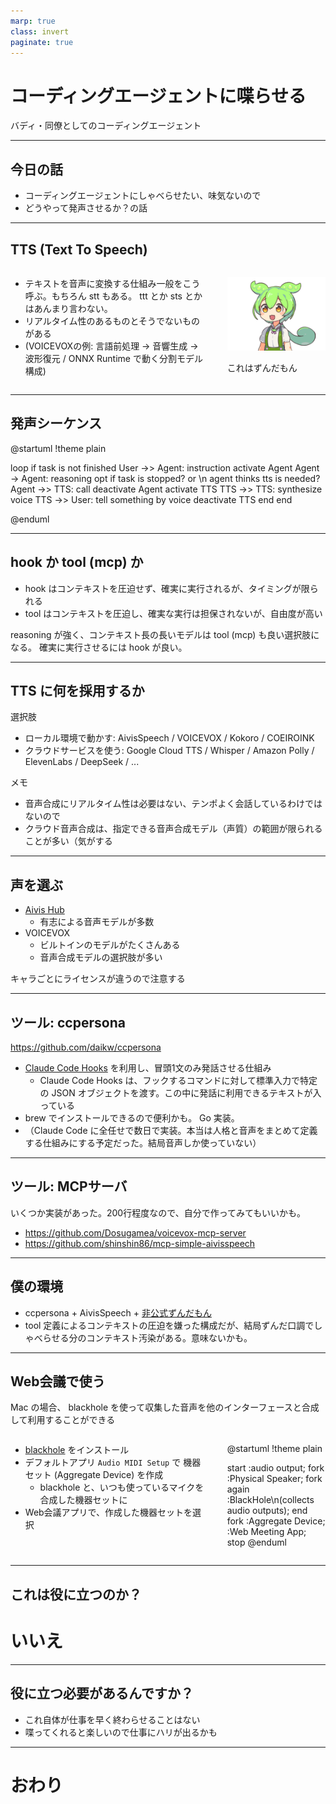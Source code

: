 ```yaml
---
marp: true
class: invert
paginate: true
---
```


<style>
  .mermaid {
    width: 100%;
    height: 100%;
    background: none; // preタグの装飾消し
    border: none // preタグの装飾消し
  }
  .mermaid svg {
    display: block;
    min-width: 100%;
    max-width: 100%;
    max-height: 100%;
    margin: 0 auto
  }
</style>

# コーディングエージェントに喋らせる

バディ・同僚としてのコーディングエージェント

---

## 今日の話

- コーディングエージェントにしゃべらせたい、味気ないので
- どうやって発声させるか？の話

---

## TTS (Text To Speech)

<div style="display: flex; gap: 2rem;">

<div style="flex: 2;">

- テキストを音声に変換する仕組み一般をこう呼ぶ。もちろん stt もある。 ttt とか sts とかはあんまり言わない。
- リアルタイム性のあるものとそうでないものがある
- (VOICEVOXの例: 言語前処理 -> 音響生成 -> 波形復元 / ONNX Runtime で動く分割モデル構成)

</div>

<div style="flex: 1; justify-content: flex-end;">

![zundamon](./files/zundamon.png)

これはずんだもん

</div>

</div>

---

## 発声シーケンス

@startuml
!theme plain

loop if task is not finished
  User ->> Agent: instruction
  activate Agent
  Agent -> Agent: reasoning
  opt if task is stopped? or \n agent thinks tts is needed?
    Agent ->> TTS: call
    deactivate Agent
    activate TTS
    TTS ->> TTS: synthesize voice
    TTS ->> User: tell something by voice
    deactivate TTS
  end
end

@enduml

---

## hook か tool (mcp) か

- hook はコンテキストを圧迫せず、確実に実行されるが、タイミングが限られる
- tool はコンテキストを圧迫し、確実な実行は担保されないが、自由度が高い

reasoning が強く、コンテキスト長の長いモデルは tool (mcp) も良い選択肢になる。
確実に実行させるには hook が良い。

---

## TTS に何を採用するか

選択肢

- ローカル環境で動かす: AivisSpeech / VOICEVOX / Kokoro / COEIROINK
- クラウドサービスを使う: Google Cloud TTS / Whisper / Amazon Polly / ElevenLabs / DeepSeek / ...

メモ

- 音声合成にリアルタイム性は必要はない、テンポよく会話しているわけではないので
- クラウド音声合成は、指定できる音声合成モデル（声質）の範囲が限られることが多い（気がする

---

## 声を選ぶ

- [Aivis Hub](https://hub.aivis-project.com/)
  - 有志による音声モデルが多数
- VOICEVOX
  - ビルトインのモデルがたくさんある
  - 音声合成モデルの選択肢が多い

キャラごとにライセンスが違うので注意する

---

## ツール: ccpersona

https://github.com/daikw/ccpersona

- [Claude Code Hooks](https://docs.anthropic.com/ja/docs/claude-code/hooks) を利用し、冒頭1文のみ発話させる仕組み
  - Claude Code Hooks は、フックするコマンドに対して標準入力で特定の JSON オブジェクトを渡す。この中に発話に利用できるテキストが入っている
- brew でインストールできるので便利かも。 Go 実装。
- （Claude Code に全任せで数日で実装。本当は人格と音声をまとめて定義する仕組みにする予定だった。結局音声しか使っていない）

---

## ツール: MCPサーバ

いくつか実装があった。200行程度なので、自分で作ってみてもいいかも。

- https://github.com/Dosugamea/voicevox-mcp-server
- https://github.com/shinshin86/mcp-simple-aivisspeech

---

## 僕の環境

- ccpersona + AivisSpeech + [非公式ずんだもん](https://hub.aivis-project.com/aivm-models/b7be910e-d703-4b3d-80e4-02d1426d21d0)
- tool 定義によるコンテキストの圧迫を嫌った構成だが、結局ずんだ口調でしゃべらせる分のコンテキスト汚染がある。意味ないかも。

---

## Web会議で使う

Mac の場合、 blackhole を使って収集した音声を他のインターフェースと合成して利用することができる

<div style="display: flex; align-items: flex-start; gap: 2rem;">
<div style="flex: 2;">

- [blackhole](https://formulae.brew.sh/cask/blackhole-2ch) をインストール
- デフォルトアプリ `Audio MIDI Setup` で 機器セット (Aggregate Device) を作成
  - blackhole と、いつも使っているマイクを合成した機器セットに
- Web会議アプリで、作成した機器セットを選択

</div>

<div style="flex: 1; justify-content: flex-end;">

@startuml
!theme plain

start
:audio output;
fork
  :Physical Speaker;
fork again
  :BlackHole\n(collects audio outputs);
end fork
:Aggregate Device;
:Web Meeting App;
stop
@enduml

</div>
</div>

---

## これは役に立つのか？

# いいえ

---

## 役に立つ必要があるんですか？

- これ自体が仕事を早く終わらせることはない
- 喋ってくれると楽しいので仕事にハリが出るかも

---

# おわり
